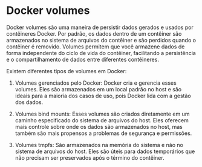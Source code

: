 # Docker volumes

Docker volumes são uma maneira de persistir dados gerados e usados por contêineres Docker. Por padrão, os dados dentro de um contêiner são armazenados no sistema de arquivos do contêiner e são perdidos quando o contêiner é removido. Volumes permitem que você armazene dados de forma independente do ciclo de vida do contêiner, facilitando a persistência e o compartilhamento de dados entre diferentes contêineres.

Existem diferentes tipos de volumes em Docker:

1. Volumes gerenciados pelo Docker: Docker cria e gerencia esses volumes. Eles são armazenados em um local padrão no host e são ideais para a maioria dos casos de uso, pois Docker lida com a gestão dos dados.

2. Volumes bind mounts: Esses volumes são criados diretamente em um caminho especificado do sistema de arquivos do host. Eles oferecem mais controle sobre onde os dados são armazenados no host, mas também são mais propensos a problemas de segurança e permissões.

3. Volumes tmpfs: São armazenados na memória do sistema e não no sistema de arquivos do host. Eles são úteis para dados temporários que não precisam ser preservados após o término do contêiner.